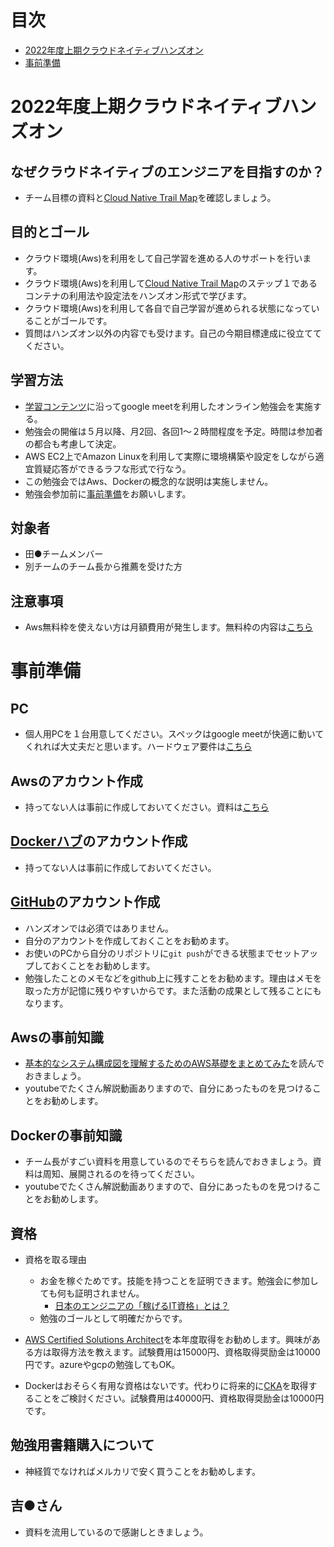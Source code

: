 # 目次
- [2022年度上期クラウドネイティブハンズオン](#2022年度上期クラウドネイティブハンズオン)
- [事前準備](#事前準備)

# 2022年度上期クラウドネイティブハンズオン
## なぜクラウドネイティブのエンジニアを目指すのか？
- チーム目標の資料と[Cloud Native Trail Map](https://thinkit.co.jp/article/18243)を確認しましょう。

## 目的とゴール
- クラウド環境(Aws)を利用をして自己学習を進める人のサポートを行います。
- クラウド環境(Aws)を利用して[Cloud Native Trail Map](https://thinkit.co.jp/article/18243)のステップ１であるコンテナの利用法や設定法をハンズオン形式で学びます。
- クラウド環境(Aws)を利用して各自で自己学習が進められる状態になっていることがゴールです。
- 質問はハンズオン以外の内容でも受けます。自己の今期目標達成に役立ててください。


## 学習方法
- [学習コンテンツ](https://github.com/tmoritoki0227/cloudnative-hands-on/blob/main/study-contents.md)に沿ってgoogle meetを利用したオンライン勉強会を実施する。
- 勉強会の開催は５月以降、月2回、各回1〜２時間程度を予定。時間は参加者の都合も考慮して決定。
- AWS EC2上でAmazon Linuxを利用して実際に環境構築や設定をしながら適宜質疑応答ができるラフな形式で行なう。
- この勉強会ではAws、Dockerの概念的な説明は実施しません。
- 勉強会参加前に[事前準備](#事前準備)をお願いします。

## 対象者
- 田●チームメンバー
- 別チームのチーム長から推薦を受けた方

## 注意事項
- Aws無料枠を使えない方は月額費用が発生します。無料枠の内容は[こちら](https://aws.amazon.com/jp/free/?all-free-tier.sort-by=item.additionalFields.SortRank&all-free-tier.sort-order=asc&awsf.Free%20Tier%20Types=*all&awsf.Free%20Tier%20Categories=*all)

# 事前準備
## PC
- 個人用PCを１台用意してください。スペックはgoogle meetが快適に動いてくれれば大丈夫だと思います。ハードウェア要件は[こちら](https://support.google.com/meet/answer/7317473?hl=ja#zippy=%2C%E6%8E%A8%E5%A5%A8%E3%83%8F%E3%83%BC%E3%83%89%E3%82%A6%E3%82%A7%E3%82%A2)

## Awsのアカウント作成
- 持ってない人は事前に作成しておいてください。資料は[こちら](https://github.com/kichiram/aws)

## [Dockerハブ](https://hub.docker.com/)のアカウント作成
- 持ってない人は事前に作成しておいてください。

## [GitHub](https://github.com/)のアカウント作成
- ハンズオンでは必須ではありません。
- 自分のアカウントを作成しておくことをお勧めます。
- お使いのPCから自分のリポジトリに`git push`ができる状態までセットアップしておくことをお勧めします。
- 勉強したことのメモなどをgithub上に残すことをお勧めます。理由はメモを取った方が記憶に残りやすいからです。また活動の成果として残ることにもなります。

## Awsの事前知識
- [基本的なシステム構成図を理解するためのAWS基礎をまとめてみた](https://qiita.com/g_ayushi/items/0e0f34d19813b8fdc2b8)を読んでおきましょう。
- youtubeでたくさん解説動画ありますので、自分にあったものを見つけることをお勧めします。

## Dockerの事前知識
- チーム長がすごい資料を用意しているのでそちらを読んでおきましょう。資料は周知、展開されるのを待ってください。
- youtubeでたくさん解説動画ありますので、自分にあったものを見つけることをお勧めします。

## 資格
- 資格を取る理由
  - お金を稼ぐためです。技能を持つことを証明できます。勉強会に参加しても何も証明されません。
    - [日本のエンジニアの「稼げるIT資格」とは？](https://www.korekara-freelance.com/paying-certifications/1816/)
  - 勉強のゴールとして明確だからです。 
- [AWS Certified Solutions Architect](https://aws.amazon.com/jp/certification/certified-solutions-architect-associate/)を本年度取得をお勧めします。興味がある方は取得方法を教えます。試験費用は15000円、資格取得奨励金は10000円です。azureやgcpの勉強してもOK。

- Dockerはおそらく有用な資格はないです。代わりに将来的に[CKA](https://training.linuxfoundation.org/ja/certification/certified-kubernetes-administrator-cka/)を取得することをご検討ください。試験費用は40000円、資格取得奨励金は10000円です。

## 勉強用書籍購入について
- 神経質でなければメルカリで安く買うことをお勧めします。

## 吉●さん
- 資料を流用しているので感謝しときましょう。
